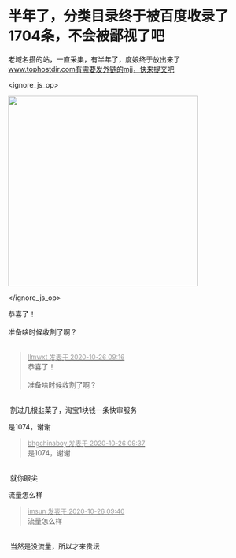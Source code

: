 # 半年了，分类目录终于被百度收录了1704条，不会被鄙视了吧


老域名搭的站，一直采集，有半年了，度娘终于放出来了<br />
www.tophostdir.com有需要发外链的mjj，快来提交吧<br />

<ignore_js_op>

<img id="aimg_140746" aid="140746" src="static/image/common/none.gif" zoomfile="forum.php?mod=attachment&aid=MTQwNzQ2fDZlYmMzNjAxfDE2MDk2MTYwMDV8NDczNDR8NzU4NDUz&noupdate=yes&nothumb=yes" file="forum.php?mod=attachment&aid=MTQwNzQ2fDZlYmMzNjAxfDE2MDk2MTYwMDV8NDczNDR8NzU4NDUz&noupdate=yes" class="zoom" onclick="zoom(this, this.src, 0, 0, 0)" width="386" id="aimg_140746" inpost="1" onmouseover="showMenu({'ctrlid':this.id,'pos':'12'})" />

<div class="tip tip_4 aimg_tip" id="aimg_140746_menu" style="position: absolute; display: none" disautofocus="true">
<div class="xs0">
<p><strong>QQ截图20201026090926.png</strong> <em class="xg1">(97.03 KB, 下载次数: 1)</em></p>
<p>
<a href="forum.php?mod=attachment&amp;aid=MTQwNzQ2fDZlYmMzNjAxfDE2MDk2MTYwMDV8NDczNDR8NzU4NDUz&amp;nothumb=yes" target="_blank">下载附件</a>

</p>

<p class="xg1 y">2020-10-26 09:10 上传</p>

</div>
<div class="tip_horn"></div>
</div>

</ignore_js_op>
<br />


恭喜了！<br />
<br />
准备啥时候收割了啊？<br />
<br />
<img src="static/image/smiley/default/titter.gif" smilieid="9" border="0" alt="" /><img src="static/image/smiley/default/titter.gif" smilieid="9" border="0" alt="" /><img src="static/image/smiley/default/titter.gif" smilieid="9" border="0" alt="" />

<div class="quote"><blockquote><font size="2"><a href="https://www.hostloc.com/forum.php?mod=redirect&amp;goto=findpost&amp;pid=9352426&amp;ptid=758453" target="_blank"><font color="#999999">llmwxt 发表于 2020-10-26 09:16</font></a></font><br />
恭喜了！<br />
<br />
准备啥时候收割了啊？</blockquote></div><br />
<img src="static/image/smiley/yct/001.gif" smilieid="48" border="0" alt="" /> 割过几根韭菜了，淘宝1块钱一条快审服务<img src="static/image/smiley/yct/010.gif" smilieid="41" border="0" alt="" />

是1074，谢谢

<div class="quote"><blockquote><font size="2"><a href="https://www.hostloc.com/forum.php?mod=redirect&amp;goto=findpost&amp;pid=9352531&amp;ptid=758453" target="_blank"><font color="#999999">bhgchinaboy 发表于 2020-10-26 09:37</font></a></font><br />
是1074，谢谢</blockquote></div><br />
<img src="static/image/smiley/yct/014.gif" smilieid="45" border="0" alt="" /> 就你眼尖

流量怎么样<img src="static/image/smiley/default/smile.gif" smilieid="1" border="0" alt="" />

<div class="quote"><blockquote><font size="2"><a href="https://www.hostloc.com/forum.php?mod=redirect&amp;goto=findpost&amp;pid=9352544&amp;ptid=758453" target="_blank"><font color="#999999">imsun 发表于 2020-10-26 09:40</font></a></font><br />
流量怎么样</blockquote></div><br />
<img src="static/image/smiley/yct/008.gif" smilieid="39" border="0" alt="" /> 当然是没流量，所以才来贵坛

